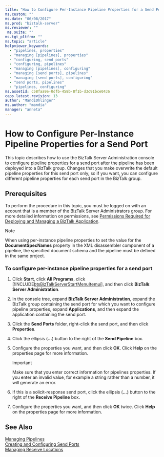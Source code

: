 ```yaml
---
title: "How to Configure Per-Instance Pipeline Properties for a Send Port | Microsoft Docs"
ms.custom: ""
ms.date: "06/08/2017"
ms.prod: "biztalk-server"
ms.reviewer: ""
 ms.suite: ""
ms.tgt_pltfrm: ""
ms.topic: "article"
helpviewer_keywords: 
  - "pipelines, properties"
  - "managing [pipelines], properties"
  - "configuring, send ports"
  - "configuring, pipelines"
  - "managing [pipelines], configuring"
  - "managing [send ports], pipelines"
  - "managing [send ports], configuring"
  - "send ports, pipelines"
  - "pipelines, configuring"
ms.assetid: c58faa9e-0dfb-458b-8f1b-d3c91bce0436
caps.latest.revision: 13
author: "MandiOhlinger"
ms.author: "mandia"
manager: "anneta"
---
```

# How to Configure Per-Instance Pipeline Properties for a Send Port
This topic describes how to use the BizTalk Server Administration console to configure pipeline properties for a send port after the pipeline has been deployed into a BizTalk group. Changes that you make overwrite the default pipeline properties for this send port only, so if you want, you can configure different pipeline properties for each send port in the BizTalk group.  
  
## Prerequisites  
 To perform the procedure in this topic, you must be logged on with an account that is a member of the BizTalk Server Administrators group. For more detailed information on permissions, see [Permissions Required for Deploying and Managing a BizTalk Application](../core/permissions-required-for-deploying-and-managing-a-biztalk-application.md).  
  
> [!NOTE]
>  When using per-instance pipeline properties to set the value for the **DocumentSpecNames** property in the XML disassembler component of a pipeline, the specified document schema and the pipeline must be defined in the same project.  
  
### To configure per-instance pipeline properties for a send port  
  
1.  Click **Start**, click **All Programs**, click [!INCLUDE[btsBizTalkServerStartMenuItemui](../includes/btsbiztalkserverstartmenuitemui-md.md)], and then click **BizTalk Server Administration**.  
  
2.  In the console tree, expand **BizTalk Server Administration**, expand the BizTalk group containing the send port for which you want to configure pipeline properties, expand **Applications**, and then expand the application containing the send port.  
  
3.  Click the **Send Ports** folder, right-click the send port, and then click **Properties**.  
  
4.  Click the ellipsis (**…**) button to the right of the **Send Pipeline** box.  
  
5.  Configure the properties you want, and then click **OK**. Click **Help** on the properties page for more information.  
  
    > [!IMPORTANT]
    >  Make sure that you enter correct information for pipelines properties. If you enter an invalid value, for example a string rather than a number, it will generate an error.  
  
6.  If this is a solicit-response send port, click the ellipsis (**…**) button to the right of the **Receive Pipeline** box.  
  
7.  Configure the properties you want, and then click **OK** twice. Click **Help** on the properties page for more information.  
  
## See Also  
 [Managing Pipelines](../core/managing-pipelines.md)   
 [Creating and Configuring Send Ports](../core/creating-and-configuring-send-ports.md)   
 [Managing Receive Locations](../core/managing-receive-locations.md)